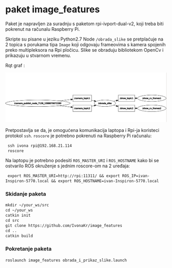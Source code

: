 # paket image_features

Paket je napravljen za suradnju s paketom rpi-ivport-dual-v2, koji treba biti pokrenut na računalu  Raspberry Pi.

Skripte su pisane u jeziku Python2.7
Node `/obrada_slike` se pretplaćuje na 2 topica s porukama tipa `Image` koji odgovaju frameovima s kamera spojenih preko multipleksora na Rpi pločicu.
Slike se obraduju bibliotekom OpenCv i prikazuju u stvarnom vremenu.

Rqt graf :

![Rqt graf](rqt.png)

Pretpostavlja se da, je omogućena komunikacija laptopa i Rpi-ja koristeci protokol `ssh`. `roscore` je potrebno pokrenuti na Raspberry Pi računalu:
```
 ssh ivona rpi@192.168.21.114   
 roscore
```
Na laptopu je potrebno podesiti `ROS_MASTER_URI` i `ROS_HOSTNAME` kako bi se ostvarilo ROS okruženje s jednim roscore-om na 2 uređaja:
```
 export ROS_MASTER_URI=http://rpi:11311/ && export ROS_IP=ivan-Inspiron-5770.local && export ROS_HOSTNAME=ivan-Inspiron-5770.local

```
### Skidanje paketa
```
mkdir ~/your_ws/src
cd ~/your_ws
catkin init
cd src
git clone https://github.com/IvonaKr/image_features
cd ..
catkin build
```

### Pokretanje paketa

```
roslaunch image_features obrada_i_prikaz_slike.launch
```

